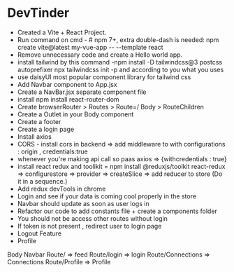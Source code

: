 # DevTinder

- Created a Vite + React Project.
- Run command on cmd - # npm 7+, extra double-dash is needed:
npm create vite@latest my-vue-app -- --template react
- Remove unnecessary code and create a Hello world app.
- install tailwind by this command -npm install -D tailwindcss@3 postcss autoprefixer
npx tailwindcss init -p 
and according to you what you uses 
- use daisyUI most popular component library for tailwind css
- Add Navbar component to App.jsx
- Create a NavBar.jsx separate component file
- install npm install react-router-dom
- Create browserRouter > Routes > Route=/ Body > RouteChildren
- Create a Outlet in your Body component
- Create a footer
- Create a login page 
- Install axios 
- CORS - install cors in backend => add middleware to with configurations : origin , credentials:true
- whenever you're making api call so paas axios => {withcredentials : true}
- install react redux and toolikit = npm install @reduxjs/toolkit react-redux => configurestore => provider => createSlice => add reducer to store (Do it in a sequence.)
- Add redux devTools in chrome
- Login and see if your data is coming cool properly in the store
- Navbar should update as soon as user logs in 
- Refactor our code to add constants file + create a components folder
- You should not be access other routes without login
- If token is not present , redirect user to login page
- Logout Feature
- Profile 





Body
    Navbar
    Route/ => feed
    Route/login => login
    Route/Connections => Connections
    Route/Profile => Profile

